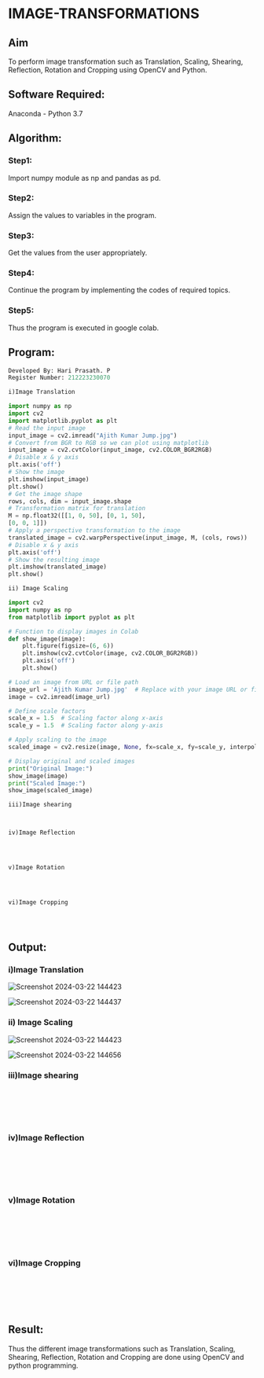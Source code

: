 # IMAGE-TRANSFORMATIONS

## Aim
To perform image transformation such as Translation, Scaling, Shearing, Reflection, Rotation and Cropping using OpenCV and Python.

## Software Required:
Anaconda - Python 3.7

## Algorithm:
### Step1:
Import numpy module as np and pandas as pd.

### Step2:
Assign the values to variables in the program.

### Step3:
Get the values from the user appropriately.

### Step4:
Continue the program by implementing the codes of required topics.

### Step5:
Thus the program is executed in google colab.

## Program:
```python
Developed By: Hari Prasath. P
Register Number: 212223230070

i)Image Translation

import numpy as np
import cv2
import matplotlib.pyplot as plt
# Read the input image
input_image = cv2.imread("Ajith Kumar Jump.jpg")
# Convert from BGR to RGB so we can plot using matplotlib
input_image = cv2.cvtColor(input_image, cv2.COLOR_BGR2RGB)
# Disable x & y axis
plt.axis('off')
# Show the image
plt.imshow(input_image)
plt.show()
# Get the image shape
rows, cols, dim = input_image.shape
# Transformation matrix for translation
M = np.float32([[1, 0, 50], [0, 1, 50],
[0, 0, 1]])
# Apply a perspective transformation to the image
translated_image = cv2.warpPerspective(input_image, M, (cols, rows))
# Disable x & y axis
plt.axis('off')
# Show the resulting image
plt.imshow(translated_image)
plt.show()

ii) Image Scaling

import cv2
import numpy as np
from matplotlib import pyplot as plt

# Function to display images in Colab
def show_image(image):
    plt.figure(figsize=(6, 6))
    plt.imshow(cv2.cvtColor(image, cv2.COLOR_BGR2RGB))
    plt.axis('off')
    plt.show()

# Load an image from URL or file path
image_url = 'Ajith Kumar Jump.jpg'  # Replace with your image URL or file path
image = cv2.imread(image_url)

# Define scale factors
scale_x = 1.5  # Scaling factor along x-axis
scale_y = 1.5  # Scaling factor along y-axis

# Apply scaling to the image
scaled_image = cv2.resize(image, None, fx=scale_x, fy=scale_y, interpolation=cv2.INTER_LINEAR)

# Display original and scaled images
print("Original Image:")
show_image(image)
print("Scaled Image:")
show_image(scaled_image)

iii)Image shearing



iv)Image Reflection




v)Image Rotation




vi)Image Cropping





```
## Output:
### i)Image Translation
![Screenshot 2024-03-22 144423](https://github.com/Hari-Prasath-P-08/IMAGE-TRANSFORMATIONS/assets/139455593/24369b95-11eb-4d89-9e88-7904bedcd9db)

![Screenshot 2024-03-22 144437](https://github.com/Hari-Prasath-P-08/IMAGE-TRANSFORMATIONS/assets/139455593/d2e311f2-94d3-4dba-b937-e011dca89be8)

### ii) Image Scaling

![Screenshot 2024-03-22 144423](https://github.com/Hari-Prasath-P-08/IMAGE-TRANSFORMATIONS/assets/139455593/5eccb2dc-6b60-4618-80ad-b4bf6e214f8e)

![Screenshot 2024-03-22 144656](https://github.com/Hari-Prasath-P-08/IMAGE-TRANSFORMATIONS/assets/139455593/cb7b4942-f503-4134-9fcf-aad7f27b2d5c)

### iii)Image shearing
<br>
<br>
<br>
<br>


### iv)Image Reflection
<br>
<br>
<br>
<br>



### v)Image Rotation
<br>
<br>
<br>
<br>



### vi)Image Cropping
<br>
<br>
<br>
<br>




## Result: 

Thus the different image transformations such as Translation, Scaling, Shearing, Reflection, Rotation and Cropping are done using OpenCV and python programming.
